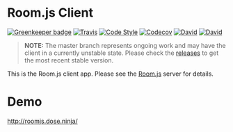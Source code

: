 Room.js Client
==============

[![Greenkeeper badge](https://badges.greenkeeper.io/doughsay/room.js-client.svg)](https://greenkeeper.io/) [![Travis](https://img.shields.io/travis/doughsay/room.js-client.svg)](https://travis-ci.org/doughsay/room.js-client) [![Code Style](https://img.shields.io/badge/code%20style-standard-brightgreen.svg)](https://standardjs.com/) [![Codecov](https://img.shields.io/codecov/c/github/doughsay/room.js-client.svg)](https://codecov.io/gh/doughsay/room.js-client) [![David](https://img.shields.io/david/doughsay/room.js-client.svg)](https://david-dm.org/doughsay/room.js-client) [![David](https://img.shields.io/david/dev/doughsay/room.js-client.svg)](https://david-dm.org/doughsay/room.js-client?type=dev)

> **NOTE:** The master branch represents ongoing work and may have the client in a currently unstable state.  Please check the [releases](https://github.com/doughsay/room.js-client/releases) to get the most recent stable version.

This is the Room.js client app. Please see the [Room.js](https://github.com/doughsay/room.js) server for details.

Demo
====

http://roomjs.dose.ninja/
